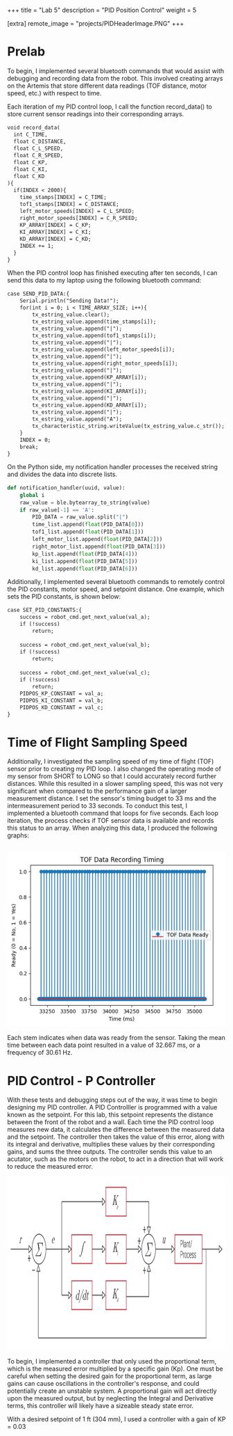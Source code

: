 +++
title = "Lab 5"
description = "PID Position Control"
weight = 5

[extra]
remote_image = "projects/PIDHeaderImage.PNG"
+++

Prelab
======
To begin, I implemented several bluetooth commands that would assist with debugging and recording data from the robot. This involved creating arrays on the Artemis that store different data readings (TOF distance, motor speed, etc.) with respect to time.

Each iteration of my PID control loop, I call the function record_data() to store current sensor readings into their corresponding arrays.

```Arduino
void record_data(
  int C_TIME,
  float C_DISTANCE,
  float C_L_SPEED,
  float C_R_SPEED,
  float C_KP,
  float C_KI,
  float C_KD
){
  if(INDEX < 2000){
    time_stamps[INDEX] = C_TIME;
    tof1_stamps[INDEX] = C_DISTANCE;
    left_motor_speeds[INDEX] = C_L_SPEED;
    right_motor_speeds[INDEX] = C_R_SPEED;
    KP_ARRAY[INDEX] = C_KP;
    KI_ARRAY[INDEX] = C_KI;
    KD_ARRAY[INDEX] = C_KD;
    INDEX += 1;
  }
}
```

When the PID control loop has finished executing after ten seconds, I can send this data to my laptop using the following bluetooth command:

```Arduino
case SEND_PID_DATA:{
    Serial.println("Sending Data!");
    for(int i = 0; i < TIME_ARRAY_SIZE; i++){
        tx_estring_value.clear();
        tx_estring_value.append(time_stamps[i]);
        tx_estring_value.append("|");
        tx_estring_value.append(tof1_stamps[i]);
        tx_estring_value.append("|");
        tx_estring_value.append(left_motor_speeds[i]);
        tx_estring_value.append("|");
        tx_estring_value.append(right_motor_speeds[i]);
        tx_estring_value.append("|");
        tx_estring_value.append(KP_ARRAY[i]);
        tx_estring_value.append("|");
        tx_estring_value.append(KI_ARRAY[i]);
        tx_estring_value.append("|");
        tx_estring_value.append(KD_ARRAY[i]);
        tx_estring_value.append("|");
        tx_estring_value.append("A");                               
        tx_characteristic_string.writeValue(tx_estring_value.c_str());
    }
    INDEX = 0;
    break;
}
```

On the Python side, my notification handler processes the received string and divides the data into discrete lists.

```Python
def notification_handler(uuid, value):
    global i
    raw_value = ble.bytearray_to_string(value)
    if raw_value[-1] == 'A':
        PID_DATA = raw_value.split("|")
        time_list.append(float(PID_DATA[0]))
        tof1_list.append(float(PID_DATA[1]))
        left_motor_list.append(float(PID_DATA[2]))
        right_motor_list.append(float(PID_DATA[3]))
        kp_list.append(float(PID_DATA[4]))
        ki_list.append(float(PID_DATA[5]))
        kd_list.append(float(PID_DATA[6]))
```

Additionally, I implemented several bluetooth commands to remotely control the PID constants, motor speed, and setpoint distance. One example, which sets the PID constants, is shown below:

```Arduino
case SET_PID_CONSTANTS:{
    success = robot_cmd.get_next_value(val_a);
    if (!success)
        return;

    success = robot_cmd.get_next_value(val_b);
    if (!success)
        return;

    success = robot_cmd.get_next_value(val_c);
    if (!success)
        return;
    PIDPOS_KP_CONSTANT = val_a;
    PIDPOS_KI_CONSTANT = val_b;
    PIDPOS_KD_CONSTANT = val_c;
}
```

Time of Flight Sampling Speed
======
Additionally, I investigated the sampling speed of my time of flight (TOF) sensor prior to creating my PID loop. I also changed the operating mode of my sensor from SHORT to LONG so that I could accurately record further distances. While this resulted in a slower sampling speed, this was not very significant when compared to the performance gain of a larger measurement distance. I set the sensor's timing budget to 33 ms and the intermeasurement period to 33 seconds.
To conduct this test, I implemented a bluetooth command that loops for five seconds. Each loop iteration, the process checks if TOF sensor data is available and records this status to an array. When analyzing this data, I produced the following graphs:

<br>
<center><img src="/projects/lab5toffreqCORRECT.PNG" alt="sensors" width="600" height="400"></center>

Each stem indicates when data was ready from the sensor. Taking the mean time between each data point resulted in a value of 32.667 ms, or a frequency of 30.61 Hz.

PID Control - P Controller
======
With these tests and debugging steps out of the way, it was time to begin designing my PID controller. A PID Controlller is programmed with a value known as the setpoint. For this lab, this setpoint represents the distance between the front of the robot and a wall. Each time the PID control loop measures new data, it calculates the difference between the measured data and the setpoint. The controller then takes the value of this error, along with its integral and derivative, multiplies these values by their corresponding gains, and sums the three outputs. The controller sends this value to an acutator, such as the motors on the robot, to act in a direction that will work to reduce the measured error.
<br>
<center><img src="/projects/pidmath.jpg" alt="sensors" width="600" height="400"></center>

To begin, I implemented a controller that only used the proportional term, which is the measured error multiplied by a specific gain (Kp). One must be careful when setting the desired gain for the proportional term, as large gains can cause oscillations in the controller's response, and could potentially create an unstable system. A proportional gain will act directly upon the measured output, but by neglecting the Integral and Derivative terms, this controller will likely have a sizeable steady state error.

With a desired setpoint of 1 ft (304 mm), I used a controller with a gain of KP = 0.03